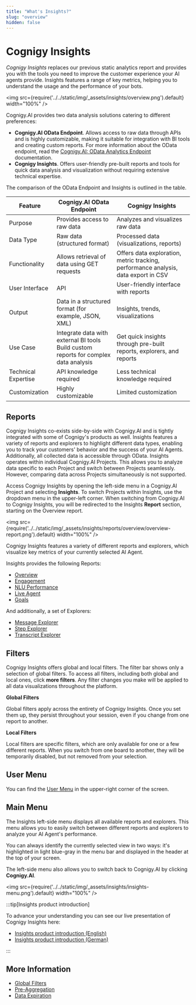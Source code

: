 ```yaml
---
title: "What's Insights?" 
slug: "overview"
hidden: false 
---
```


# Cognigy Insights 

*Cognigy Insights* replaces our previous static analytics report and provides you with the tools you need to improve the customer experience your AI agents provide.
Insights features a range of key metrics, helping you to understand the usage and the performance of your bots.

<img src={require('../../static/img/_assets/insights/overview.png').default} width="100%" />

Cognigy.AI provides two data analysis solutions catering to different preferences:

- **Cognigy.AI OData Endpoint**. Allows access to raw data through APIs and is highly customizable, making it suitable for integration with BI tools and creating custom reports. For more information about the OData endpoint, read the [Cognigy.AI: OData Analytics Endpoint](../ai/analyze/odata.md) documentation.
- **Cognigy Insights**. Offers user-friendly pre-built reports and tools for quick data analysis and visualization without requiring extensive technical expertise.

The comparison of the OData Endpoint and Insights is outlined in the table.

| Feature             | Cognigy.AI OData Endpoint                                                                 | Cognigy Insights                                                                   |
|---------------------|-------------------------------------------------------------------------------------------|------------------------------------------------------------------------------------|
| Purpose             | Provides access to raw data                                                               | Analyzes and visualizes raw data                                                   |
| Data Type           | Raw data (structured format)                                                              | Processed data (visualizations, reports)                                           |
| Functionality       | Allows retrieval of data using GET requests                                               | Offers data exploration, metric tracking, performance analysis, data export in CSV |
| User Interface      | API                                                                                       | User-friendly interface with reports                                               |
| Output              | Data in a structured format (for example, JSON, XML)                                      | Insights, trends, visualizations                                                   |
| Use Case            | Integrate data with external BI tools <br /> Build custom reports for complex data analysis | Get quick insights through pre-built reports, explorers, and reports               |
| Technical Expertise | API knowledge required                                                                    | Less technical knowledge required                                                  |
| Customization       | Highly customizable                                                                       | Limited customization                                                              |

## Reports

Cognigy Insights co-exists side-by-side with Cognigy.AI and is tightly integrated with some of Cognigy's products as well.
Insights features a variety of reports and explorers to highlight different data types, enabling you to track your customers' behavior and the success of your AI Agents. Additionally, all collected data is accessible through OData.
Insights operates within individual Cognigy.AI Projects. This allows you to analyze data specific to each Project and switch between Projects seamlessly. However, comparing data across Projects simultaneously is not supported.

Access Cognigy Insights by opening the left-side menu in a Cognigy.AI Project and selecting **Insights**. To switch Projects within Insights, use the dropdown menu in the upper-left corner.
When switching from Cognigy.AI to Cognigy Insights, you will be redirected to the Insights **Report** section, starting on the Overview report.

<img src={require('../../static/img/_assets/insights/reports/overview/overview-report.png').default} width="100%" />

Cognigy Insights features a variety of different reports and explorers, which visualize key metrics of your currently selected AI Agent. 

Insights provides the following Reports:

- [Overview](reports/overview.md)
- [Engagement](reports/engagement.md)
- [NLU Performance](reports/nlu-performance.md)
- [Live Agent](reports/live-agent.md)
- [Goals](reports/goals.md)

And additionally, a set of Explorers:

- [Message Explorer](explorers/message.md)
- [Step Explorer](explorers/step.md)
- [Transcript Explorer](explorers/transcript.md)

## Filters

Cognigy Insights offers global and local filters. The filter bar shows only a selection of global filters. To access all filters, including both global and local ones, click **more filters**. Any filter changes you make will be applied to all data visualizations throughout the platform.

**Global Filters**

Global filters apply across the entirety of Cognigy Insights. Once you set them up, they persist throughout your session, even if you change from one report to another.

**Local Filters**

Local filters are specific filters, which are only available for one or a few different reports. When you switch from one board to another, they will be temporarily disabled, but not removed from your selection.

## User Menu

You can find the [User Menu](../ai/administer/user-menu/overview.md) in the upper-right corner of the screen.

## Main Menu

The Insights left-side menu displays all available reports and explorers. This menu allows you to easily switch between different reports and explorers to analyze your AI Agent's performance.

You can always identify the currently selected view in two ways: it's highlighted in light blue-gray in the menu bar and displayed in the header at the top of your screen.

The left-side menu also allows you to switch back to Cognigy.AI by clicking **Cognigy.AI**.

<img src={require('../../static/img/_assets/insights/insights-menu.png').default} width="100%" />


:::tip[Insights product introduction]

  To advance your understanding you can see our live presentation of Cognigy Insights here: 

  - [Insights product introduction (English)](https://youtu.be/hYB2iQ_dT5g)
  - [Insights product introduction (German)](https://youtu.be/kCkUrHM9dQo)

:::


## More Information

- [Global Filters](global-filters.md)
- [Pre-Aggregation](data-management/pre-aggregation.md)
- [Data Expiration](data-management/ttl.md)